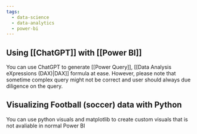 ```yaml
---
tags:
  - data-science
  - data-analytics
  - power-bi
---
```

## Using [[ChatGPT]] with [[Power  BI]]
You can use ChatGPT to generate [[Power Query]], [[Data Analysis eXpressions (DAX)|DAX]] formula at ease. However, please note that sometime complex query might not be correct and user should always due diligence on the query.

## Visualizing Football (soccer) data with Python
You can use python visuals and matplotlib to create custom visuals that is not avaliable in normal Power BI
